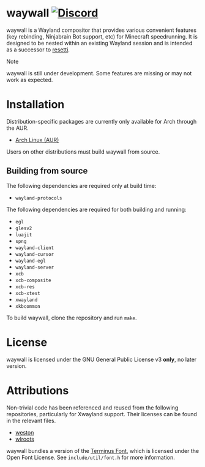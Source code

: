 # waywall [![Discord](https://img.shields.io/discord/1095808506239651942?style=flat-square)](https://discord.gg/fwZA2VJh7k)

waywall is a Wayland compositor that provides various convenient features (key
rebinding, Ninjabrain Bot support, etc) for Minecraft speedrunning. It is
designed to be nested within an existing Wayland session and is intended as a
successor to [resetti](https://github.com/tesselslate/resetti).

> [!NOTE]
> waywall is still under development. Some features are missing or may
> not work as expected.

# Installation

Distribution-specific packages are currently only available for Arch through
the AUR.

  - [Arch Linux (AUR)](https://aur.archlinux.org/packages/waywall-git)

Users on other distributions must build waywall from source.

## Building from source

The following dependencies are required only at build time:

 - `wayland-protocols`

The following dependencies are required for both building and running:

 - `egl`
 - `glesv2`
 - `luajit`
 - `spng`
 - `wayland-client`
 - `wayland-cursor`
 - `wayland-egl`
 - `wayland-server`
 - `xcb`
 - `xcb-composite`
 - `xcb-res`
 - `xcb-xtest`
 - `xwayland`
 - `xkbcommon`

To build waywall, clone the repository and run `make`.

# License

waywall is licensed under the GNU General Public License v3 **only**, no later
version.

# Attributions

Non-trivial code has been referenced and reused from the following repositories,
particularly for Xwayland support. Their licenses can be found in the relevant
files.

- [weston](https://gitlab.freedesktop.org/wayland/weston)
- [wlroots](https://gitlab.freedesktop.org/wlroots/wlroots)

waywall bundles a version of the [Terminus Font](https://terminus-font.sourceforge.net/),
which is licensed under the Open Font License. See `include/util/font.h` for
more information.
